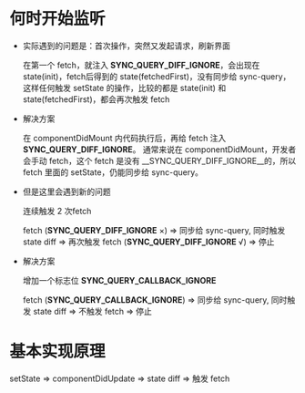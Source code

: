 #  何时开始监听

- 实际遇到的问题是：首次操作，突然又发起请求，刷新界面

    在第一个 fetch，就注入 __SYNC_QUERY_DIFF_IGNORE__，会出现在 state(init)，fetch后得到的 state(fetchedFirst)，没有同步给 sync-query，这样任何触发 setState 的操作，比较的都是 state(init) 和 state(fetchedFirst)，都会再次触发 fetch

- 解决方案

    在 componentDidMount 内代码执行后，再给 fetch 注入 __SYNC_QUERY_DIFF_IGNORE__。
通常来说在 componentDidMount，开发者会手动 fetch，这个 fetch 是没有 __SYNC_QUERY_DIFF_IGNORE__的，所以 fetch 里面的 setState，仍能同步给 sync-query。

- 但是这里会遇到新的问题

    连续触发 2 次fetch

    fetch (__SYNC_QUERY_DIFF_IGNORE__ ×) => 同步给 sync-query, 同时触发 state diff => 再次触发 fetch (__SYNC_QUERY_DIFF_IGNORE__ √) => 停止

- 解决方案

    增加一个标志位 __SYNC_QUERY_CALLBACK_IGNORE__

    fetch (__SYNC_QUERY_CALLBACK_IGNORE__) => 同步给 sync-query, 同时触发 state diff => 不触发 fetch => 停止

# 基本实现原理

setState => componentDidUpdate => state diff => 触发 fetch
